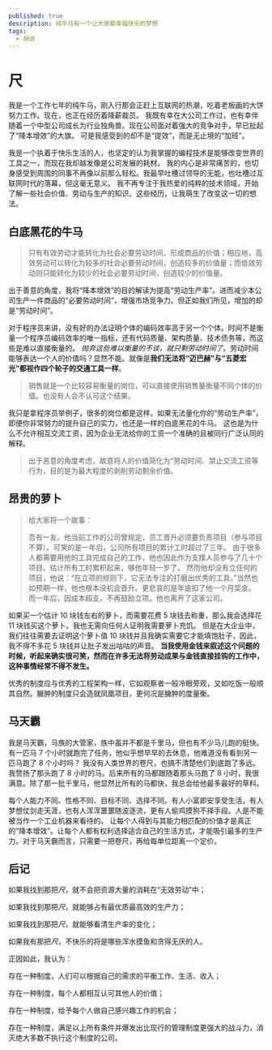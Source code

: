 ```yaml
---
published: true
description: 纯牛马有一个让大家都幸福快乐的梦想
tags:
  - 胡说
---
```


# 尺

我是一个工作七年的纯牛马，刚入行那会正赶上互联网的热潮，吃着老板画的大饼努力工作。现在，也正在经历着降薪裁员。
我既有幸在大公司工作过，也有幸伴随着一个中型公司成长为行业独角兽。现在公司面对着强大的竞争对手，早已扯起了“降本增效”的大旗。
可是我感受到的却不是“提效”，而是无止境的“加班”。

我是一个执着于快乐生活的人，也坚定的认为我掌握的编程技术是能够改变世界的工具之一，而现在我却越发像是公司发展的耗材。
我的内心是非常痛苦的，也切身感受到周围的同事不再像以前那么轻松。我最早吐槽过领导的无能，也吐槽过互联网时代的落幕，但这毫无意义。
我不再专注于我热爱的纯粹的技术领域，开始了解一些社会价值、劳动与生产的知识。这些经历，让我萌生了改变这一切的想法。

## 白底黑花的牛马

> 只有有效劳动才能转化为社会必要劳动时间，形成商品的价值；相应地，高效劳动可以转化为较多的社会必要劳动时间，创造较多的价值量；而低效劳动则只能转化为较少的社会必要劳动时间，创造较少的价值量。

出于善意的角度，我将“降本增效”的目的解读为提高“劳动生产率”。进而减少本公司生产一件商品的“必要劳动时间”，增强市场竞争力。但正如我们所见，增加的却是“劳动时间”。

对于程序员来讲，没有好的办法证明个体的编码效率高于另一个个体。时间不是衡量一个程序员编码效率的唯一指标，还有代码质量、架构质量、技术债务等，而这些是难以直接衡量的。
_抛弃这些难以衡量的不谈，就只剩劳动时间了_。劳动时间能够表达一个人的价值吗？显然不能。就像是**我们无法将“迈巴赫”与“五菱宏光”都视作四个轮子的交通工具一样**。

> 销售就是一个比较容易衡量的岗位，可以直接使用销售量衡量不同个体的价值。也没有人会不认可这个结果。

我只是拿程序员举例子，很多的岗位都是这样。如果无法量化你的“劳动生产率”，即便你非常努力的提升自己的实力，也还是一样的白底黑花的牛马。
这也是为什么不允许相互交流工资，因为企业无法给你的工资一个准确的且被同行广泛认同的解释。

> 出于恶意的角度考虑，故意将人的价值简化为“劳动时间、禁止交流工资等行为，目的是为最大程度的剥削劳动剩余价值。

## 昂贵的萝卜

> 给大家将一个故事：
>
> 吾有一友。他当前工作的公司曾规定，员工晋升必须要负责项目（参与项目不算）。可笑的是一年后，公司所有项目的累计工时超过了三年。
> 由于很多人都需要用他的工具完成自己的工作，他也因此作为支撑人员参与了几十个项目。估计所有工时累积起来，够他年轻一岁了。
> 然而他却没有立任何的项目，他说：“在立项的规则下，它无法专注的打磨出优秀的工具。”当然也如预期一样，他也根本没机会晋升。更悲哀的是年底扣了他一个月奖金。
> 而一年后，因成本超支，不再鼓励立项。他也离开了这家公司。

如果买一个估计 10 块钱左右的萝卜，而需要花费 5 块钱去称重，那么我会选择花 11 块钱买这个萝卜。我也无需向任何人证明我需要萝卜充饥。
但是在大企业中，我们往往需要去证明这个萝卜值 10 块钱并且我确实需要它才能填饱肚子，因此，我不得不多花 5 块钱并让肚子发出咕咕的声音。
**当我使用金钱来叙述这个问题的时候，听起来确实很可笑，然而在许多无法将劳动成果与金钱直接挂钩的工作中，这种事情经常不得不发生。**

优秀的制度应与优秀的工程架构一样，它如观察者一般冷眼旁观，又如吃饭一般顺其自然。臃肿的制度只会造就凤凰项目，更何况是臃肿的度量衡。

## 马天霸

我是马天霸，马族的大管家，族中虽并不都是千里马，但也有不少马儿跑的挺快。有一匹马 7 个小时就跑完了任务，他似乎想早早的去休息，他难道没有看到另一匹马跑了 8 个小时吗？
我没有人类世界的卷尺，也搞不清楚他们到底跑了多远。我赞扬了那头跑了 8 小时的马。后来所有的马都跟随着那头马跑了 8 小时，我很满意。除了那一批千里马，他显然比所有的马都快，我总会给他最多最好的草料。

每个人能力不同、性格不同、目标不同、选择不同。有人小富即安享受生活，有人梦想仗剑走天涯，也有人浑浑噩噩随波逐流，更有人偷鸡摸狗不择手段。人是不能被当作一个工业机器来看待的。
让每个人得到与其能力相匹配的价值才是真正的“降本增效”。让每个人都有权利选择适合自己的生活方式，才能吸引最多的生产力。对于马天霸而言，只需要一把卷尺，再给每单位距离一个定价。

## 后记

如果我找到那把*尺*，就不会把资源大量的消耗在“无效劳动”中；

如果我找到那把*尺*，就能够占有最优质最高效的生产力；

如果我找到那把*尺*，就能够看清生产率的变化；

如果我有那把*尺*，不快乐的将是哪些浑水摸鱼和贪得无厌的人。

正因如此，我认为：

存在一种制度，人们可以根据自己的需求的平衡工作、生活、收入；

存在一种制度，每个人都相互认可其他人的价值；

存在一种制度，给予每个人做自己感兴趣工作的机会；

存在一种制度，满足以上所有条件并爆发出比现行的管理制度更强大的战斗力，消灭绝大多数不执行这个制度的公司。
